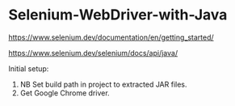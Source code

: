 # Selenium-WebDriver-with-Java

https://www.selenium.dev/documentation/en/getting_started/


https://www.selenium.dev/selenium/docs/api/java/

Initial setup:
1. NB Set build path in project to extracted JAR files.
2. Get Google Chrome driver.


